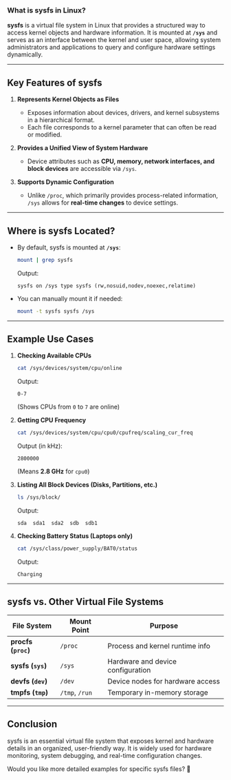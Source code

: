 ### **What is sysfs in Linux?**
**sysfs** is a virtual file system in Linux that provides a structured way to access kernel objects and hardware information. It is mounted at **`/sys`** and serves as an interface between the kernel and user space, allowing system administrators and applications to query and configure hardware settings dynamically.

---

## **Key Features of sysfs**
1. **Represents Kernel Objects as Files**  
   - Exposes information about devices, drivers, and kernel subsystems in a hierarchical format.
   - Each file corresponds to a kernel parameter that can often be read or modified.

2. **Provides a Unified View of System Hardware**  
   - Device attributes such as **CPU, memory, network interfaces, and block devices** are accessible via `/sys`.

3. **Supports Dynamic Configuration**  
   - Unlike `/proc`, which primarily provides process-related information, `/sys` allows for **real-time changes** to device settings.

---

## **Where is sysfs Located?**
- By default, sysfs is mounted at **`/sys`**:
  ```bash
  mount | grep sysfs
  ```
  Output:
  ```
  sysfs on /sys type sysfs (rw,nosuid,nodev,noexec,relatime)
  ```

- You can manually mount it if needed:
  ```bash
  mount -t sysfs sysfs /sys
  ```

---

## **Example Use Cases**
1. **Checking Available CPUs**  
   ```bash
   cat /sys/devices/system/cpu/online
   ```
   Output:
   ```
   0-7
   ```
   (Shows CPUs from `0` to `7` are online)

2. **Getting CPU Frequency**  
   ```bash
   cat /sys/devices/system/cpu/cpu0/cpufreq/scaling_cur_freq
   ```
   Output (in kHz):
   ```
   2800000
   ```
   (Means **2.8 GHz** for `cpu0`)

3. **Listing All Block Devices (Disks, Partitions, etc.)**  
   ```bash
   ls /sys/block/
   ```
   Output:
   ```
   sda  sda1  sda2  sdb  sdb1
   ```

4. **Checking Battery Status (Laptops only)**  
   ```bash
   cat /sys/class/power_supply/BAT0/status
   ```
   Output:
   ```
   Charging
   ```

---

## **sysfs vs. Other Virtual File Systems**
| **File System** | **Mount Point** | **Purpose** |
|---------------|--------------|-------------|
| **procfs (`proc`)** | `/proc` | Process and kernel runtime info |
| **sysfs (`sys`)** | `/sys` | Hardware and device configuration |
| **devfs (`dev`)** | `/dev` | Device nodes for hardware access |
| **tmpfs (`tmp`)** | `/tmp`, `/run` | Temporary in-memory storage |

---

## **Conclusion**
sysfs is an essential virtual file system that exposes kernel and hardware details in an organized, user-friendly way. It is widely used for hardware monitoring, system debugging, and real-time configuration changes.

Would you like more detailed examples for specific sysfs files? 🚀
